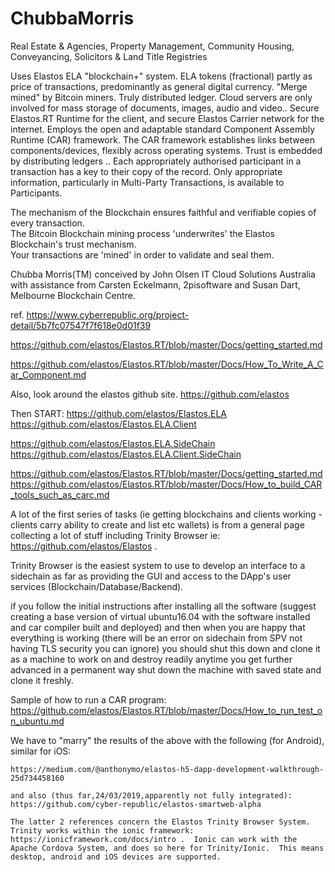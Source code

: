 # ChubbaMorris

Real Estate & Agencies, Property Management, Community Housing, Conveyancing, Solicitors & Land Title Registries

Uses Elastos ELA "blockchain+" system.
ELA tokens (fractional) partly as price of transactions,
predominantly as general digital currency.
"Merge mined" by Bitcoin miners.
Truly distributed ledger. Cloud servers are only involved for mass storage of documents, images, audio and video..
Secure Elastos.RT Runtime for the client,
and secure Elastos Carrier network for the internet.
Employs the open and adaptable standard Component Assembly Runtime (CAR) framework.
The CAR framework establishes links between components/devices, flexibly across operating systems.
Trust is embedded by distributing ledgers ..  Each appropriately authorised participant in a transaction has a key to their copy of the record.  Only appropriate information, particularly in Multi-Party Transactions, is available to Participants.

The mechanism of the Blockchain ensures faithful and verifiable copies of every transaction.  
The Bitcoin Blockchain mining process 'underwrites' the Elastos Blockchain's trust mechanism.  
Your transactions are 'mined' in order to validate and seal them.

Chubba Morris(TM) conceived by John Olsen IT Cloud Solutions Australia with assistance from Carsten Eckelmann, 2pisoftware and Susan Dart, Melbourne Blockchain Centre.

ref.  https://www.cyberrepublic.org/project-detail/5b7fc07547f7f618e0d01f39 

https://github.com/elastos/Elastos.RT/blob/master/Docs/getting_started.md

https://github.com/elastos/Elastos.RT/blob/master/Docs/How_To_Write_A_Car_Component.md

Also, look around the elastos github site.  https://github.com/elastos

Then START:
 https://github.com/elastos/Elastos.ELA  https://github.com/elastos/Elastos.ELA.Client 
 
 https://github.com/elastos/Elastos.ELA.SideChain  https://github.com/elastos/Elastos.ELA.Client.SideChain
 
  https://github.com/elastos/Elastos.RT/blob/master/Docs/getting_started.md   https://github.com/elastos/Elastos.RT/blob/master/Docs/How_to_build_CAR_tools_such_as_carc.md
  
  A lot of the first series of tasks (ie getting blockchains and clients working - clients carry ability to create and list etc wallets) is from a general page collecting a lot of stuff including Trinity Browser ie:  https://github.com/elastos/Elastos .
  
  Trinity Browser is the easiest system to use to develop an interface to a sidechain as far as providing the GUI and access to the DApp's user services (Blockchain/Database/Backend).
  
if you follow the initial instructions after installing all the software (suggest creating a base version of virtual ubuntu16.04 with the software installed and car compiler built and deployed) and then when you are happy that everything is working (there will be an error on sidechain from SPV not having TLS security you can ignore) you should shut this down and clone it as a machine to work on and destroy readily
anytime you get further advanced in a permanent way shut down the machine with saved state and clone it freshly.

 Sample of how to run a CAR program:  https://github.com/elastos/Elastos.RT/blob/master/Docs/How_to_run_test_on_ubuntu.md
 
 We have to "marry" the results of the above with the following (for Android), similar for iOS:
 
    https://medium.com/@anthonymo/elastos-h5-dapp-development-walkthrough-25d734458160  
    
    and also (thus far,24/03/2019,apparently not fully integrated):  https://github.com/cyber-republic/elastos-smartweb-alpha
    
    The latter 2 references concern the Elastos Trinity Browser System.  Trinity works within the ionic framework:
    https://ionicframework.com/docs/intro .  Ionic can work with the Apache Cordova System, and does so here for Trinity/Ionic.  This means desktop, android and iOS devices are supported.
